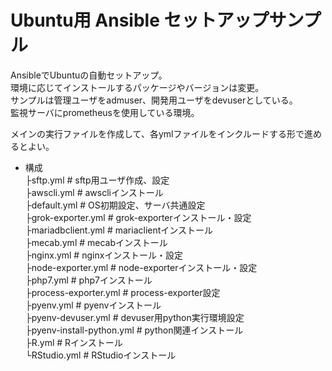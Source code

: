 # Ubuntu用 Ansible セットアップサンプル

AnsibleでUbuntuの自動セットアップ。  
環境に応じてインストールするパッケージやバージョンは変更。  
サンプルは管理ユーザをadmuser、開発用ユーザをdevuserとしている。  
監視サーバにprometheusを使用している環境。


メインの実行ファイルを作成して、各ymlファイルをインクルードする形で進めるとよい。  

  - 構成  
  ├sftp.yml # sftp用ユーザ作成、設定  
  ├awscli.yml # awscliインストール  
  ├default.yml  # OS初期設定、サーバ共通設定  
  ├grok-exporter.yml  # grok-exporterインストール・設定  
  ├mariadbclient.yml  # mariaclientインストール  
  ├mecab.yml # mecabインストール  
  ├nginx.yml # nginxインストール・設定  
  ├node-exporter.yml # node-exporterインストール・設定  
  ├php7.yml # php7インストール  
  ├process-exporter.yml # process-exporter設定  
  ├pyenv.yml # pyenvインストール  
  ├pyenv-devuser.yml # devuser用python実行環境設定  
  ├pyenv-install-python.yml # python関連インストール  
  ├R.yml # Rインストール  
  └RStudio.yml # RStudioインストール  
